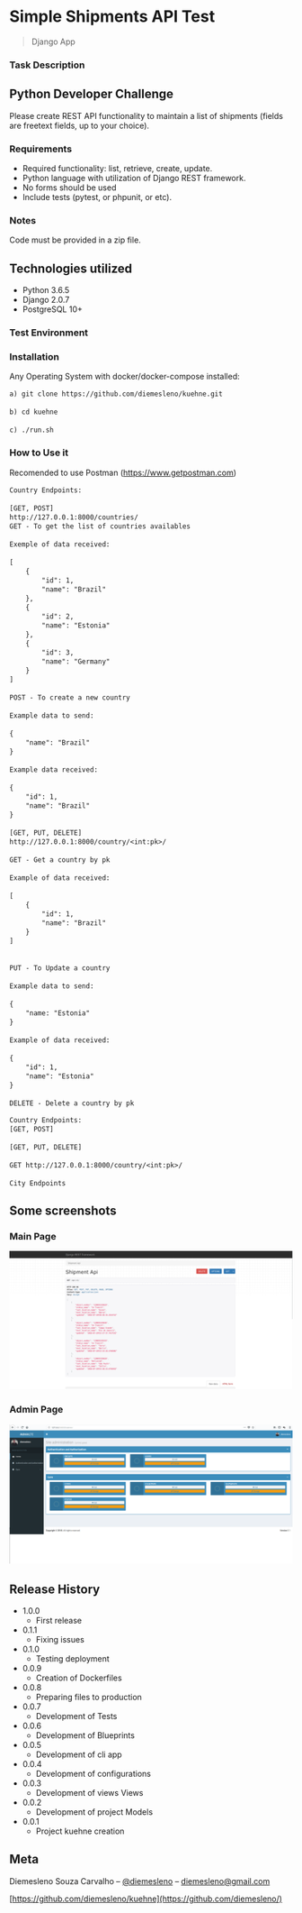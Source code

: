 # Simple Shipments API Test 
> Django App 

### Task Description

## Python Developer Challenge
Please create REST API functionality to maintain a list of shipments 
(fields are freetext fields, up to your choice).

### Requirements

* Required functionality: list, retrieve, create, update.
* Python language with utilization of Django REST framework.
* No forms should be used
* Include tests (pytest, or phpunit, or etc).


### Notes

Code must be provided in a zip file.


## Technologies utilized
* Python 3.6.5
* Django 2.0.7
* PostgreSQL 10+

### Test Environment

### Installation

Any Operating System with docker/docker-compose installed:

```
a) git clone https://github.com/diemesleno/kuehne.git

b) cd kuehne

c) ./run.sh
```

### How to Use it

Recomended to use Postman (https://www.getpostman.com) 

```
Country Endpoints:

[GET, POST]
http://127.0.0.1:8000/countries/
GET - To get the list of countries availables

Exemple of data received:

[
    {
        "id": 1,
        "name": "Brazil"
    },
    {
        "id": 2,
        "name": "Estonia"
    },
    {
        "id": 3,
        "name": "Germany"
    }
]

POST - To create a new country

Example data to send:

{
    "name": "Brazil"
}

Example data received:

{
    "id": 1,
    "name": "Brazil"
}

[GET, PUT, DELETE]
http://127.0.0.1:8000/country/<int:pk>/

GET - Get a country by pk

Example of data received:

[
    {
        "id": 1,
        "name": "Brazil"
    }
]


PUT - To Update a country

Example data to send:

{
    "name: "Estonia"
}

Example of data received:

{
    "id": 1,
    "name": "Estonia"
}

DELETE - Delete a country by pk
```

```
Country Endpoints:
[GET, POST]

[GET, PUT, DELETE]

GET http://127.0.0.1:8000/country/<int:pk>/

City Endpoints
```

## Some screenshots

### Main Page
![](api_main.png)

### Admin Page
![](admin.png)


## Release History
* 1.0.0
    * First release
* 0.1.1
    * Fixing issues
* 0.1.0
    * Testing deployment
* 0.0.9
    * Creation of Dockerfiles
* 0.0.8
    * Preparing files to production
* 0.0.7
    * Development of Tests
* 0.0.6
    * Development of  Blueprints
* 0.0.5
    * Development of  cli app
* 0.0.4 
    * Development of configurations
* 0.0.3
    * Development of views Views
* 0.0.2
    * Development of project Models
* 0.0.1
    * Project kuehne creation

## Meta

Diemesleno Souza Carvalho – [@diemesleno](https://twitter.com/diemesleno) – diemesleno@gmail.com


[https://github.com/diemesleno/kuehne](https://github.com/diemesleno/)